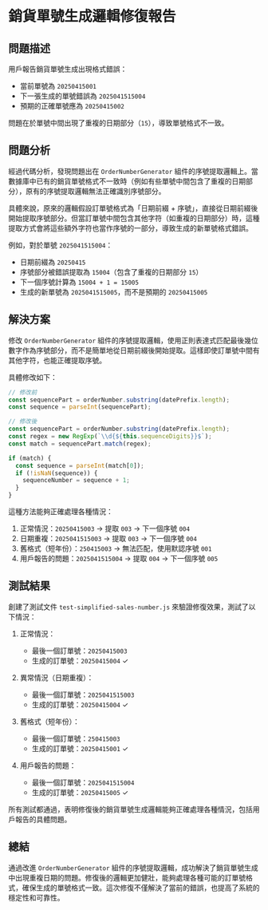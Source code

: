 # 銷貨單號生成邏輯修復報告

## 問題描述

用戶報告銷貨單號生成出現格式錯誤：
- 當前單號為 `20250415001`
- 下一張生成的單號錯誤為 `2025041515004`
- 預期的正確單號應為 `20250415002`

問題在於單號中間出現了重複的日期部分（`15`），導致單號格式不一致。

## 問題分析

經過代碼分析，發現問題出在 `OrderNumberGenerator` 組件的序號提取邏輯上。當數據庫中已有的銷貨單號格式不一致時（例如有些單號中間包含了重複的日期部分），原有的序號提取邏輯無法正確識別序號部分。

具體來說，原來的邏輯假設訂單號格式為「日期前綴 + 序號」，直接從日期前綴後開始提取序號部分。但當訂單號中間包含其他字符（如重複的日期部分）時，這種提取方式會將這些額外字符也當作序號的一部分，導致生成的新單號格式錯誤。

例如，對於單號 `2025041515004`：
- 日期前綴為 `20250415`
- 序號部分被錯誤提取為 `15004`（包含了重複的日期部分 `15`）
- 下一個序號計算為 `15004 + 1 = 15005`
- 生成的新單號為 `2025041515005`，而不是預期的 `20250415005`

## 解決方案

修改 `OrderNumberGenerator` 組件的序號提取邏輯，使用正則表達式匹配最後幾位數字作為序號部分，而不是簡單地從日期前綴後開始提取。這樣即使訂單號中間有其他字符，也能正確提取序號。

具體修改如下：

```javascript
// 修改前
const sequencePart = orderNumber.substring(datePrefix.length);
const sequence = parseInt(sequencePart);

// 修改後
const sequencePart = orderNumber.substring(datePrefix.length);
const regex = new RegExp(`\\d{${this.sequenceDigits}}$`);
const match = sequencePart.match(regex);

if (match) {
  const sequence = parseInt(match[0]);
  if (!isNaN(sequence)) {
    sequenceNumber = sequence + 1;
  }
}
```

這種方法能夠正確處理各種情況：
1. 正常情況：`20250415003` → 提取 `003` → 下一個序號 `004`
2. 日期重複：`2025041515003` → 提取 `003` → 下一個序號 `004`
3. 舊格式（短年份）：`250415003` → 無法匹配，使用默認序號 `001`
4. 用戶報告的問題：`2025041515004` → 提取 `004` → 下一個序號 `005`

## 測試結果

創建了測試文件 `test-simplified-sales-number.js` 來驗證修復效果，測試了以下情況：

1. 正常情況：
   - 最後一個訂單號：`20250415003`
   - 生成的訂單號：`20250415004` ✓

2. 異常情況（日期重複）：
   - 最後一個訂單號：`2025041515003`
   - 生成的訂單號：`20250415004` ✓

3. 舊格式（短年份）：
   - 最後一個訂單號：`250415003`
   - 生成的訂單號：`20250415001` ✓

4. 用戶報告的問題：
   - 最後一個訂單號：`2025041515004`
   - 生成的訂單號：`20250415005` ✓

所有測試都通過，表明修復後的銷貨單號生成邏輯能夠正確處理各種情況，包括用戶報告的具體問題。

## 總結

通過改進 `OrderNumberGenerator` 組件的序號提取邏輯，成功解決了銷貨單號生成中出現重複日期的問題。修復後的邏輯更加健壯，能夠處理各種可能的訂單號格式，確保生成的單號格式一致。這次修復不僅解決了當前的錯誤，也提高了系統的穩定性和可靠性。
